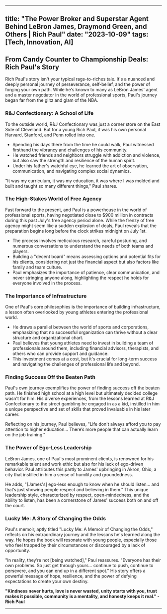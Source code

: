 
---
title: "The Power Broker and Superstar Agent Behind LeBron James, Draymond Green, and Others | Rich Paul"
date: "2023-10-09"
tags: [Tech, Innovation, AI]
---

## From Candy Counter to Championship Deals: Rich Paul's Story

Rich Paul's story isn't your typical rags-to-riches tale. It's a nuanced and deeply personal journey of perseverance, self-belief, and the power of forging your own path. While he's known to many as LeBron James' agent and a master negotiator in the world of professional sports, Paul's journey began far from the glitz and glam of the NBA. 

### R&J Confectionary: A School of Life

To the outside world, R&J Confectionary was just a corner store on the East Side of Cleveland. But for a young Rich Paul, it was his own personal Harvard, Stanford, and Penn rolled into one.  

* Spending his days there from the time he could walk, Paul witnessed firsthand the vibrancy and challenges of his community. 
* He watched friends and neighbors struggle with addiction and violence, but also saw the strength and resilience of the human spirit. 
* Under his father's watchful eye, he learned the art of observation, communication, and navigating complex social dynamics. 

"It was my curriculum, it was my education, it was where I was molded and built and taught so many different things," Paul shares. 

### The High-Stakes World of Free Agency

Fast forward to the present, and Paul is a powerhouse in the world of professional sports, having negotiated close to $900 million in contracts during this past July's free agency period alone. While the frenzy of free agency might seem like a sudden explosion of deals, Paul reveals that the preparation begins long before the clock strikes midnight on July 1st.

* The process involves meticulous research, careful posturing, and numerous conversations to understand the needs of both teams and players. 
* Building a "decent board" means assessing options and potential fits for his clients, considering not just the financial aspect but also factors like family and team culture. 
* Paul emphasizes the importance of patience, clear communication, and never stringing anyone along, highlighting the respect he holds for everyone involved in the process.

### The Importance of Infrastructure

One of Paul's core philosophies is the importance of building infrastructure, a lesson often overlooked by young athletes entering the professional world.  

* He draws a parallel between the world of sports and corporations, emphasizing that no successful organization can thrive without a clear structure and organizational chart. 
* Paul believes that young athletes need to invest in building a team of professionals around them, including financial advisors, therapists, and others who can provide support and guidance.
* This investment comes at a cost, but it's crucial for long-term success and navigating the challenges of professional life and beyond. 

### Finding Success Off the Beaten Path

Paul's own journey exemplifies the power of finding success off the beaten path. He finished high school at a high level but ultimately decided college wasn't for him. His diverse experiences, from the lessons learned at R&J Confectionary to the street gambling he engaged in as a kid, instilled in him a unique perspective and set of skills that proved invaluable in his later career.

Reflecting on his journey, Paul believes, "Life don't always afford you to pay attention to higher education... There’s more people that can actually learn on the job training."

### The Power of Ego-Less Leadership

LeBron James, one of Paul's most prominent clients, is renowned for his remarkable talent and work ethic but also for his lack of ego-driven behavior. Paul attributes this partly to James' upbringing in Akron, Ohio, a city that instilled in him a sense of humility and groundedness.

He adds, "[James's] ego-less enough to know when he should listen... and that’s just showing people respect and believing in them." This unique leadership style, characterized by respect, open-mindedness, and the ability to listen, has been a cornerstone of James' success both on and off the court.

### Lucky Me: A Story of Changing the Odds

Paul's memoir, aptly titled "Lucky Me: A Memoir of Changing the Odds," reflects on his extraordinary journey and the lessons he's learned along the way. He hopes the book will resonate with young people, especially those who feel trapped by their circumstances or discouraged by a lack of opportunity. 

"In reality, they’re not [being watched]," Paul reassures. "Everyone has their own problems. So just get through yours... continue to push, continue to persevere, and you can end up in a different spot."  His story offers a powerful message of hope, resilience, and the power of defying expectations to create your own destiny.

**"Kindness never hurts, love is never wasted, unity starts with you, trust makes it possible, community is a mentality, and honesty keeps it real." - Rich Paul**

---
        